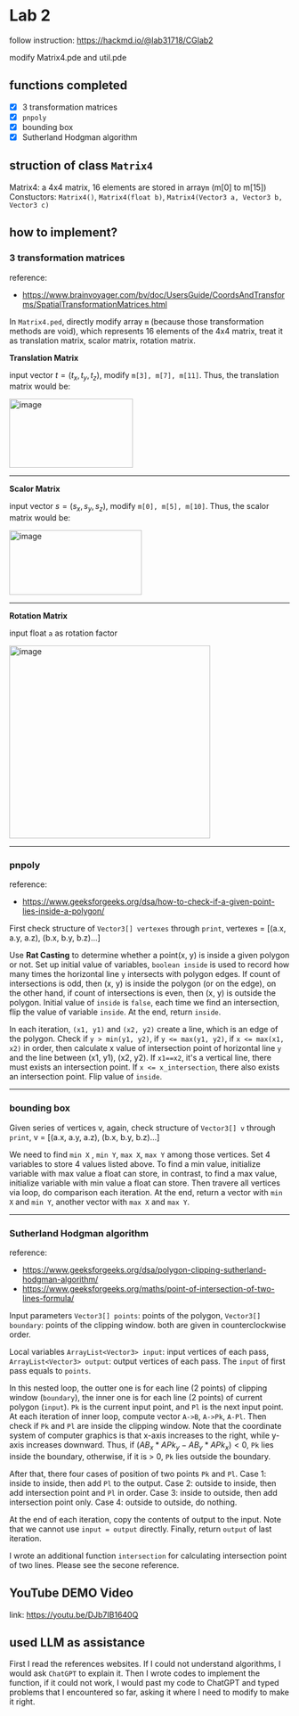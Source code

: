 # Lab 2
follow instruction: https://hackmd.io/@lab31718/CGlab2

modify Matrix4.pde and util.pde

## functions completed
- [X] 3 transformation matrices
- [X] `pnpoly`
- [X] bounding box
- [X] Sutherland Hodgman algorithm

## struction of class `Matrix4`
Matrix4: a 4x4 matrix, 16 elements are stored in array`m` (m[0] to m[15])
Constuctors: `Matrix4()`, `Matrix4(float b)`, `Matrix4(Vector3 a, Vector3 b, Vector3 c)`

## how to implement?
### 3 transformation matrices
reference:
* https://www.brainvoyager.com/bv/doc/UsersGuide/CoordsAndTransforms/SpatialTransformationMatrices.html

In `Matrix4.ped`, directly modify array `m` (because those transformation methods are void), which represents 16 elements of the 4x4 matrix, treat it as translation matrix, scalor matrix, rotation matrix.

**Translation Matrix**

input vector $t = (t_x, t_y, t_z)$, modify `m[3], m[7], m[11]`. Thus, the translation matrix would be:

<img width="222" height="124" alt="image" src="https://github.com/user-attachments/assets/1cb9a2e3-49e5-4a85-af22-6461827768a8" />

---
**Scalor Matrix**

input vector $s = (s_x, s_y, s_z)$, modify `m[0], m[5], m[10]`. Thus, the scalor matrix would be:

<img width="238" height="116" alt="image" src="https://github.com/user-attachments/assets/315bb1dd-836f-4978-86b1-101e1118f1d4" />

---
**Rotation Matrix**

input float `a` as rotation factor

<img width="361" height="346" alt="image" src="https://github.com/user-attachments/assets/a088b65c-5792-46c1-833c-cfa03dc584ed" />


---
### pnpoly
reference:
* https://www.geeksforgeeks.org/dsa/how-to-check-if-a-given-point-lies-inside-a-polygon/

First check structure of `Vector3[] vertexes` through `print`, vertexes = [(a.x, a.y, a.z), (b.x, b.y, b.z)...]

Use **Rat Casting** to determine whether a point(x, y) is inside a given polygon or not. Set up initial value of variables, `boolean inside` is used to record how many times the horizontal line `y` intersects with polygon edges. If count of intersections is odd, then (x, y) is inside the polygon (or on the edge), on the other hand, if count of intersections is even, then (x, y) is outside the polygon. Initial value of `inside` is `false`, each time we find an intersection, flip the value of variable `inside`. At the end, return `inside`.

In each iteration, `(x1, y1)` and `(x2, y2)` create a line, which is an edge of the polygon. Check if `y > min(y1, y2)`, if `y <= max(y1, y2)`, if `x <= max(x1, x2)` in order, then calculate x value of intersection point of horizontal line `y` and the line between (x1, y1), (x2, y2). If `x1==x2`, it's a vertical line, there must exists an intersection point. If `x <= x_intersection`, there also exists an intersection point. Flip value of `inside`.

---
### bounding box
Given series of vertices v, again, check structure of `Vector3[] v` through `print`, v = [(a.x, a.y, a.z), (b.x, b.y, b.z)...]

We need to find `min X` , `min Y`, `max X`, `max Y` among those vertices. Set 4 variables to store 4 values listed above. To find a min value, initialize variable with max value a float can store, in contrast, to find a max value, initialize variable with min value a float can store. Then travere all vertices via loop, do comparison each iteration. At the end, return a vector with `min X` and `min Y`, another vector with `max X` and `max Y`.

---
### Sutherland Hodgman algorithm
reference:
* https://www.geeksforgeeks.org/dsa/polygon-clipping-sutherland-hodgman-algorithm/
* https://www.geeksforgeeks.org/maths/point-of-intersection-of-two-lines-formula/

Input parameters `Vector3[] points`: points of the polygon, `Vector3[] boundary`: points of the clipping window. both are given in counterclockwise order.

Local variables `ArrayList<Vector3> input`: input vertices of each pass, `ArrayList<Vector3> output`: output vertices of each pass. The `input` of first pass equals to `points`.

In this nested loop, the outter one is for each line (2 points) of clipping window (`boundary`), the inner one is for each line (2 points) of current polygon (`input`). `Pk` is the current input point, and `Pl` is the next input point. At each iteration of inner loop, compute vector `A->B`, `A->Pk`, `A-Pl`. Then check if `Pk` and `Pl` are inside the clipping window. Note that the coordinate system of computer graphics is that x-axis increases to the right, while y-axis increases downward. Thus, if $(AB_x * APk_y - AB_y * APk_x) < 0$, `Pk` lies inside the boundary, otherwise, if it is > 0, `Pk` lies outside the boundary.

After that, there four cases of position of two points `Pk` and `Pl`. Case 1: inside to inside, then add `Pl` to the output. Case 2: outside to inside, then add intersection point and `Pl` in order. Case 3: inside to outside, then add intersection point only. Case 4: outside to outside, do nothing.

At the end of each iteration, copy the contents of output to the input. Note that we cannot use `input = output` directly. Finally, return `output` of last iteration.

I wrote an additional function `intersection` for calculating intersection point of two lines. Please see the secone reference.

## YouTube DEMO Video
link: <https://youtu.be/DJb7IB1640Q>

## used LLM as assistance
First I read the references websites. If I could not understand algorithms, I would ask `ChatGPT` to explain it. Then I wrote codes to implement the function, if it could not work, I would past my code to ChatGPT and typed problems that I encountered so far, asking it where I need to modify to make it right.
